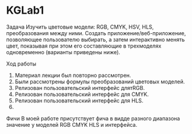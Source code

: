 # KGLab1
Задача 
Изучить цветовые модели: RGB, CMYK, HSV, HLS, преобразования между ними.
Создать приложение/веб-приложение, позволяющее пользователю выбирать, а затем интерактивно менять цвет, показывая при этом его составляющие в трехмоделях одновременно (варианты приведены ниже).

Ход работы 
1.	Материал лекции был повторно рассмотрен.
2.	Были рассмотрены формулы преобразований цветовых моделей.
3.	Релизован пользовательский интерфейс длятRGB.
4.	Релизован пользовательский интерфейс для CMYK.
5.	Релизован пользовательский интерфейс для HLS.
6.	
Фичи 
В моей работе присутствует фича в видде разного диапазона значение у моделей RGB CMYK HLS и интерфейса.
